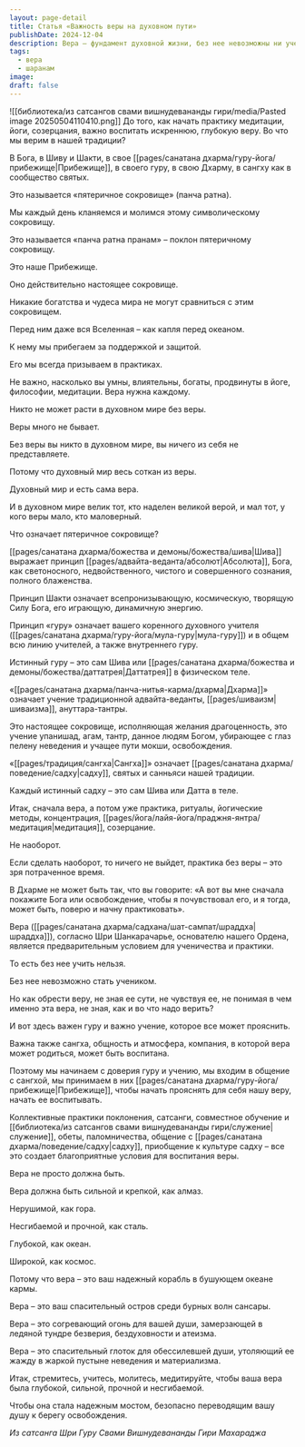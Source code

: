 ```yaml
---
layout: page-detail
title: Статья «Важность веры на духовном пути»
publishDate: 2024-12-04
description: Вера – фундамент духовной жизни, без нее невозможны ни ученичество, ни успешная практика. Истинная вера строится на «пятеричном сокровище» – Боге, Шиве-Шакти, гуру, Дхарме и сангхе, и должна быть крепкой, глубокой и несгибаемой, чтобы стать опорой на пути к освобождению.
tags:
  - вера
  - шаранам
image: 
draft: false
---
```

![[библиотека/из сатсангов свами вишнудевананды гири/media/Pasted image 20250504110410.png]]
До того, как начать практику медитации, йоги, созерцания, важно воспитать искреннюю, глубокую веру. Во что мы верим в нашей традиции?

 В Бога, в Шиву и Шакти, в свое [[pages/санатана дхарма/гуру-йога/прибежище|Прибежище]], в своего гуру, в свою Дхарму, в сангху как в сообщество святых.

 Это называется «пятеричное сокровище» (панча ратна).

 Мы каждый день кланяемся и молимся этому символическому сокровищу.

 Это называется «панча ратна пранам» – поклон пятеричному сокровищу.

 Это наше Прибежище.

 Оно действительно настоящее сокровище.

 Никакие богатства и чудеса мира не могут сравниться с этим сокровищем.

 Перед ним даже вся Вселенная – как капля перед океаном.

 К нему мы прибегаем за поддержкой и защитой.

 Его мы всегда призываем в практиках.

 Не важно, насколько вы умны, влиятельны, богаты, продвинуты в йоге, философии, медитации. Вера нужна каждому.

 Никто не может расти в духовном мире без веры.

 Веры много не бывает.

 Без веры вы никто в духовном мире, вы ничего из себя не представляете.

 Потому что духовный мир весь соткан из веры.

 Духовный мир и есть сама вера.

 И в духовном мире велик тот, кто наделен великой верой, и мал тот, у кого веры мало, кто маловерный.

 Что означает пятеричное сокровище?

 [[pages/санатана дхарма/божества и демоны/божества/шива|Шива]] выражает принцип [[pages/адвайта-веданта/абсолют|Абсолюта]], Бога, как светоносного, недвойственного, чистого и совершенного сознания, полного блаженства.

 Принцип Шакти означает всепронизывающую, космическую, творящую Силу Бога, его играющую, динамичную энергию.

 Принцип «гуру» означает вашего коренного духовного учителя ([[pages/санатана дхарма/гуру-йога/мула-гуру|мула-гуру]]) и в общем всю линию учителей, а также внутреннего гуру.

 Истинный гуру – это сам Шива или [[pages/санатана дхарма/божества и демоны/божества/даттатрея|Даттатрея]] в физическом теле.

 «[[pages/санатана дхарма/панча-нитья-карма/дхарма|Дхарма]]» означает учение традиционной адвайта-веданты, [[pages/шиваизм|шиваизма]], ануттара-тантры.

 Это настоящее сокровище, исполняющая желания драгоценность, это учение упанишад, агам, тантр, данное людям Богом, убирающее с глаз пелену неведения и учащее пути мокши, освобождения.

 «[[pages/традиция/сангха|Сангха]]» означает [[pages/санатана дхарма/поведение/садху|садху]], святых и санньяси нашей традиции.

 Каждый истинный садху – это сам Шива или Датта в теле.

 Итак, сначала вера, а потом уже практика, ритуалы, йогические методы, концентрация, [[pages/йога/лайя-йога/праджня-янтра/медитация|медитация]], созерцание.

 Не наоборот.

 Если сделать наоборот, то ничего не выйдет, практика без веры – это зря потраченное время.

 В Дхарме не может быть так, что вы говорите: «А вот вы мне сначала покажите Бога или освобождение, чтобы я почувствовал его, и я тогда, может быть, поверю и начну практиковать».

 Вера ([[pages/санатана дхарма/садхана/шат-сампат/шраддха|шраддха]]), согласно Шри Шанкарачарье, основателю нашего Ордена, является предварительным условием для ученичества и практики.

 То есть без нее учить нельзя.

 Без нее невозможно стать учеником.

 Но как обрести веру, не зная ее сути, не чувствуя ее, не понимая в чем именно эта вера, не зная, как и во что надо верить?

 И вот здесь важен гуру и важно учение, которое все может прояснить.

 Важна также сангха, общность и атмосфера, компания, в которой вера может родиться, может быть воспитана.

 Поэтому мы начинаем с доверия гуру и учению, мы входим в общение с сангхой, мы принимаем в них [[pages/санатана дхарма/гуру-йога/прибежище|Прибежище]], чтобы начать прояснять для себя нашу веру, начать ее воспитывать.

 Коллективные практики поклонения, сатсанги, совместное обучение и [[библиотека/из сатсангов свами вишнудевананды гири/служение|служение]], обеты, паломничества, общение с [[pages/санатана дхарма/поведение/садху|садху]], приобщение к культуре садху – все это создает благоприятные условия для воспитания веры.

 Вера не просто должна быть.

 Вера должна быть сильной и крепкой, как алмаз.

 Нерушимой, как гора.

 Несгибаемой и прочной, как сталь.

 Глубокой, как океан.

 Широкой, как космос.

 Потому что вера – это ваш надежный корабль в бушующем океане кармы.

 Вера – это ваш спасительный остров среди бурных волн сансары.

 Вера – это согревающий огонь для вашей души, замерзающей в ледяной тундре безверия, бездуховности и атеизма.

 Вера – это спасительный глоток для обессилевшей души, утоляющий ее жажду в жаркой пустыне неведения и материализма.

 Итак, стремитесь, учитесь, молитесь, медитируйте, чтобы ваша вера была глубокой, сильной, прочной и несгибаемой.

 Чтобы она стала надежным мостом, безопасно переводящим вашу душу к берегу освобождения.
  
 *Из сатсанга Шри Гуру Свами Вишнудевананды Гири Махараджа*